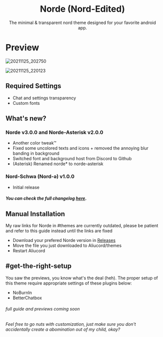 <h1 align="center">
  Norde (Nord-Edited)
</h1>

<p align="center">
The minimal & transparent nord theme designed for your favorite android app.
</p>

# Preview

![20211125_202750](https://user-images.githubusercontent.com/92243378/143463802-f341d0d3-d91e-427c-afc1-af139b88a0db.jpg)

![20211125_220123](https://user-images.githubusercontent.com/92243378/143464476-deecd8c8-5fda-43d1-a0f7-af0993bab92c.jpg)

## Required Settings
- Chat and settings transparency 
- Custom fonts

## What's new?
### Norde v3.0.0 and Norde-Asterisk v2.0.0
- Another color tweak™
- Fixed some uncolored texts and icons + removed the annoying blur banding in background
- Switched font and background host from Discord to Github
- (Asterisk) Renamed norde* to norde-asterisk
### Nord-Schwa (Nord-ə) v1.0.0
- Initial release
##### You can check the full changelog [here](https://github.com/kartoflu/norde/blob/main/CHANGELOG.md).

## Manual Installation
My raw links for Norde in #themes are currently outdated, please be patient and refer to this guide instead until the links are fixed
- Download your prefered Norde version in [Releases](https://github.com/kartoflu/norde/releases/tag/v1.0.0)
- Move the file you just downloaded to Aliucord/themes
- Restart Aliucord

## #get-the-right-setup
You saw the previews, you know what's the deal (heh). The proper setup of this theme require appropriate settings of these plugins below:
- NoBurnIn
- BetterChatbox
###### full guide and previews coming soon
*Feel free to go nuts with customization, just make sure you don't accidentally create a abomination out of my child, okay?*
